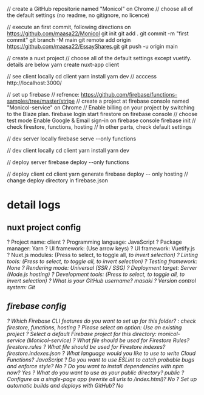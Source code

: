 // create a GitHub repositorie named "Monicol" on Chrome // choose all of the default settings (no readme, no gitignore, no licence)

// execute an first commit, following directions on https://github.com/maasa22/Monicol
git init
git add .
git commit -m "first commit"
git branch -M main
git remote add origin https://github.com/maasa22/EssayShares.git
git push -u origin main

// create a nuxt project // choose all of the default settings except vuetify. details are below
yarn create nuxt-app client

// see client locally
cd client
yarn install
yarn dev // acccess http://localhost:3000/

// set up firebase // refrence: https://github.com/firebase/functions-samples/tree/master/stripe
// create a project at firebase console named "Monicol-service" on Chrome
// Enable billing on your project by switching to the Blaze plan.
firebase login
start firestore on firebase console // choose test mode
Enable Google & Email sign-in on firebase console
firebase init
// check firestore, functions, hosting
// In other parts, check default settings

// dev server locally
firebase serve --only functions

// dev client locally
cd client
yarn install
yarn dev

// deploy server
firebase deploy --only functions

// deploy client
cd client
yarn generate
firebase deploy -- only hosting // change deploy directory in firebase.json

# detail logs

## nuxt project config

? Project name: client
? Programming language: JavaScript
? Package manager: Yarn
? UI framework: (Use arrow keys)
? UI framework: Vuetify.js
? Nuxt.js modules: (Press <space> to select, <a> to toggle all, <i> to invert selection)
? Linting tools: (Press <space> to select, <a> to toggle all, <i> to invert selection)
? Testing framework: None
? Rendering mode: Universal (SSR / SSG)
? Deployment target: Server (Node.js hosting)
? Development tools: (Press <space> to select, <a> to toggle all, <i> to invert selection)
? What is your GitHub username? masaki
? Version control system: Git

## firebase config

? Which Firebase CLI features do you want to set up for this folder? : check firestore, functions, hosting
? Please select an option: Use an existing project
? Select a default Firebase project for this directory: monicol-service (Monicol-service)
? What file should be used for Firestore Rules? firestore.rules
? What file should be used for Firestore indexes? firestore.indexes.json
? What language would you like to use to write Cloud Functions? JavaScript
? Do you want to use ESLint to catch probable bugs and enforce style? No
? Do you want to install dependencies with npm now? Yes
? What do you want to use as your public directory? public
? Configure as a single-page app (rewrite all urls to /index.html)? No
? Set up automatic builds and deploys with GitHub? No
